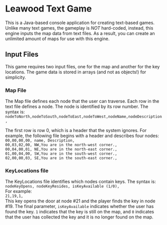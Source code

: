 # Leawood Text Game
This is a Java-based console application for creating text-based games. Unlike many text games, the gameplay is *NOT* hard-coded, instead, this engine inputs the map data from text files. As a result, you can create an unlimited amount of maps for use with this engine. 

## Input Files
This game requires two input files, one for the map and another for the key locations. The game data is stored in arrays (and not as objects!) for simplicity.  

### Map File
The Map file defines each node that the user can traverse. Each row in the text file defines a node. The node is identified by its row number. The syntax is:  
`nodeToNorth,nodeToSouth,nodeToEast,nodeToWest,nodeName,nodeDescription,`  

The first row is row 0, which is a header that the system ignores. For example, the following file begins with a header and describes four nodes:  
`00,00,00,00, name, Description,`  
`00,03,02,00, NW,You are in the north-west corner.,`  
`00,04,00,01, NE,You are in the north-east corner.,`  
`01,00,04,00, SW,You are in the south-west corner.,`  
`02,00,00,03, SE,You are in the south-east corner.,`  


### KeyLocations file
The KeyLocations file identifies which nodes contain keys. The syntax is:  
`nodeKeyOpens, nodeKeyResides, isKeyAvailable (1/0),`  
For example:  
`21,19,1,`  
This key opens the door at node #21 and the player finds the key in node #19. The final parameter, `isKeyAvailable` indicates whether the user has found the key. `1` indicates that the key is still on the map, and `0` indicates that the user has collected the key and it is no longer found on the map.
